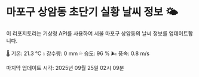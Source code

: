 
# 마포구 상암동 초단기 실황 날씨 정보 🌤️

이 리포지토리는 기상청 API를 사용하여 서울 마포구 상암동의 날씨 정보를 업데이트합니다. 

🌡️ 기온: 21.3 ℃
💧 강수량: 0 mm
💦 습도: 96 %
🌬️ 풍속: 0.8 m/s

마지막 업데이트 시각: 2025년 09월 25일 02시 09분    
